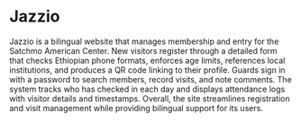 # Jazzio

Jazzio is a bilingual website that manages membership and entry for the Satchmo American Center. New visitors register through a detailed form that checks Ethiopian phone formats, enforces age limits, references local institutions, and produces a QR code linking to their profile. Guards sign in with a password to search members, record visits, and note comments. The system tracks who has checked in each day and displays attendance logs with visitor details and timestamps. Overall, the site streamlines registration and visit management while providing bilingual support for its users.
